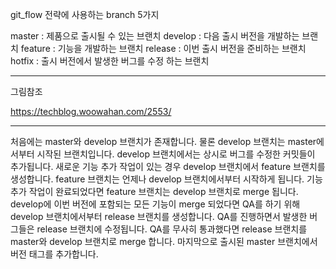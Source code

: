 git_flow 전략에 사용하는 branch 5가지

master : 제품으로 출시될 수 있는 브랜치
develop : 다음 출시 버전을 개발하는 브랜치
feature : 기능을 개발하는 브랜치
release : 이번 출시 버전을 준비하는 브랜치
hotfix : 출시 버전에서 발생한 버그를 수정 하는 브랜치

--------------------------------------------------------------------

그림참조

https://techblog.woowahan.com/2553/

-----------------------------------------------------------------


처음에는 master와 develop 브랜치가 존재합니다. 
물론 develop 브랜치는 master에서부터 시작된 브랜치입니다. 
develop 브랜치에서는 상시로 버그를 수정한 커밋들이 추가됩니다. 
새로운 기능 추가 작업이 있는 경우 develop 브랜치에서 feature 브랜치를 생성합니다. 
feature 브랜치는 언제나 develop 브랜치에서부터 시작하게 됩니다. 
기능 추가 작업이 완료되었다면 feature 브랜치는 develop 브랜치로 merge 됩니다. 
develop에 이번 버전에 포함되는 모든 기능이 merge 되었다면 QA를 하기 위해 develop 브랜치에서부터 release 브랜치를 생성합니다. 
QA를 진행하면서 발생한 버그들은 release 브랜치에 수정됩니다. 
QA를 무사히 통과했다면 release 브랜치를 master와 develop 브랜치로 merge 합니다. 
마지막으로 출시된 master 브랜치에서 버전 태그를 추가합니다.